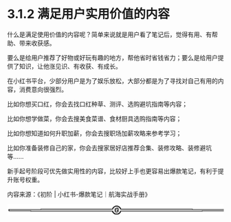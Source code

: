 # 3.1.2 满足用户实用价值的内容

什么是满足使用价值的内容呢？简单来说就是用户看了笔记后，觉得有用、有帮助、带来收获感。

要么是给用户推荐了好物或好玩有趣的地方，帮他省时省钱省力；要么是给用户提供了知识，让他涨见识、有收获、有成长。

在小红书平台，少部分用户是为了娱乐放松，大部分都是为了寻找对自己有用的内容，消费意向很强烈。

比如你想买口红，你会去找口红种草、测评、选购避坑指南等内容；

比如你想学做菜，你会去搜美食菜谱、食材厨具选购指南等内容；

比如你想知道如何升职加薪，你会去搜职场加薪攻略来参考学习；

比如你准备装修自己的家，你会去搜家居好店推荐合集、装修攻略、装修避坑等......

新手起号阶段可优先做实用性的内容，比较好上手也更容易出爆款笔记，有利于提升账号权重。

内容来源：《初阶 | 小红书-爆款笔记｜航海实战手册》

![](img/fb91ee241585f33667363a0f754604fc.png)